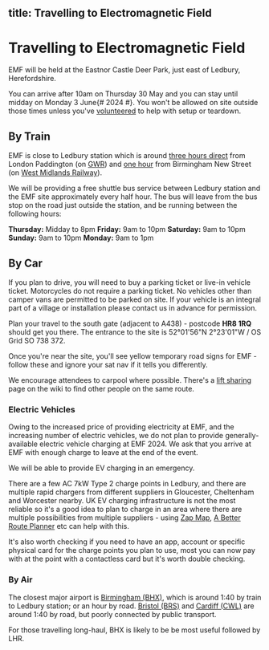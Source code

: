 title: Travelling to Electromagnetic Field
---
# Travelling to Electromagnetic Field

EMF will be held at the Eastnor Castle Deer Park, just east of Ledbury, Herefordshire.

You can arrive after 10am on Thursday 30 May and you can stay until midday on Monday 3 June{# 2024 #}. You won't be allowed on site outside those times unless you've [volunteered](/volunteering) to help with setup or teardown.

## By Train
EMF is close to Ledbury station which is around [three hours direct](https://traintimes.org.uk/londonpaddington/ledbury/) from London Paddington (on [GWR](https://www.gwr.com)) and [one hour](https://traintimes.org.uk/birminghamnewstreet/ledbury/) from Birmingham New Street (on [West Midlands Railway](https://www.westmidlandsrailway.co.uk/)).

We will be providing a free shuttle bus service between Ledbury station and the EMF site approximately every half hour. The bus will leave from the bus stop on the road just outside the station, and be running between the following hours:

**Thursday:** Midday to 8pm
**Friday:** 9am to 10pm
**Saturday:** 9am to 10pm
**Sunday:** 9am to 10pm
**Monday:** 9am to 1pm

## By Car
If you plan to drive, you will need to buy a parking ticket or live-in vehicle ticket. Motorcycles do not require a parking ticket. No vehicles other than camper vans are permitted to be parked on site. If your vehicle is an integral part of a village or installation please contact us in advance for permission.

Plan your travel to the south gate (adjacent to A438) - postcode **HR8 1RQ** should get you there. The entrance to the site is 52°01'56"N 2°23'01"W / OS Grid SO 738 372.

Once you're near the site, you'll see yellow temporary road signs for EMF - follow these and ignore your sat nav if it tells you differently.

We encourage attendees to carpool where possible. There's a [lift sharing](https://wiki.emfcamp.org/wiki/Location/Lift_sharing) page on the wiki to find other people on the same route.

### Electric Vehicles
Owing to the increased price of providing electricity at EMF, and the increasing number of electric vehicles, we do not plan to provide generally-available electric vehicle charging at EMF 2024. We ask that you arrive at EMF with enough charge to leave at the end of the event.

We will be able to provide EV charging in an emergency.

There are a few AC 7kW Type 2 charge points in Ledbury, and there are multiple rapid chargers from different suppliers in Gloucester, Cheltenham and Worcester nearby. UK EV charging infrastructure is not the most reliable so it's a good idea to plan to charge in an area where there are multiple possibilities from multiple suppliers - using [Zap Map](https://www.zap-map.com/live/), [A Better Route Planner](https://abetterrouteplanner.com/) etc can help with this.

It's also worth checking if you need to have an app, account or specific physical card for the charge points you plan to use, most you can now pay with at the point with a contactless card but it's worth double checking.

### By Air
The closest major airport is [Birmingham (BHX)](https://en.wikipedia.org/wiki/Birmingham_Airport), which is around 1:40 by train to Ledbury station; or an hour by road. [Bristol (BRS)](https://en.wikipedia.org/wiki/Bristol_Airport) and [Cardiff (CWL)](https://en.wikipedia.org/wiki/Cardiff_Airport) are around 1:40 by road, but poorly connected by public transport.

For those travelling long-haul, BHX is likely to be be most useful followed by LHR.
